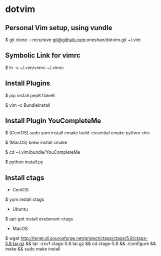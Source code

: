 dotvim
======


## Personal Vim setup, using vundle 

  $ git clone --recursive git@github.com:oneshan/dotvim.git ~/.vim


## Symbolic Link for vimrc

  $ ln -s ~/.vim/vimrc ~/.vimrc


## Install Plugins

  $ pip install pep8 flake8

  $ vim -c BundleInstall 


## Install Plugin YouCompleteMe

  $ (CentOS) sudo yum install cmake build-essential cmake python-dev
  
  $ (MacOS) brew install cmake

  $ cd ~/.vim/bundle/YouCompleteMe

  $ python install.py

## Install ctags

  * CentOS

  $ yum install ctags

  * Ubuntu

  $ apt-get install exuberant-ctags

  * MacOS

  $ wget http://tenet.dl.sourceforge.net/project/ctags/ctags/5.8/ctags-5.8.tar.gz && tar -zxvf ctags-5.8.tar.gz && cd ctags-5.8 && ./configure && make && sudo make install 
